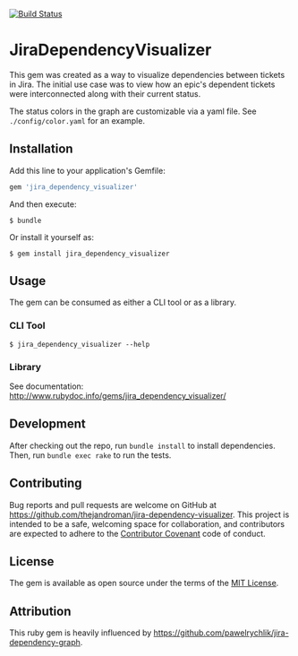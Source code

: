 [![Build Status](https://travis-ci.org/thejandroman/jira_dependency_visualizer.svg?branch=master)](https://travis-ci.org/thejandroman/jira_dependency_visualizer)

# JiraDependencyVisualizer

This gem was created as a way to visualize dependencies between
tickets in Jira. The initial use case was to view how an epic's
dependent tickets were interconnected along with their current status.

The status colors in the graph are customizable via a yaml file. See
`./config/color.yaml` for an example.


## Installation

Add this line to your application's Gemfile:

```ruby
gem 'jira_dependency_visualizer'
```

And then execute:

    $ bundle

Or install it yourself as:

    $ gem install jira_dependency_visualizer

## Usage

The gem can be consumed as either a CLI tool or as a library.

### CLI Tool

    $ jira_dependency_visualizer --help

### Library

See documentation: http://www.rubydoc.info/gems/jira_dependency_visualizer/

## Development

After checking out the repo, run `bundle install` to install
dependencies. Then, run `bundle exec rake` to run the tests.

## Contributing

Bug reports and pull requests are welcome on GitHub at
https://github.com/thejandroman/jira-dependency-visualizer. This
project is intended to be a safe, welcoming space for collaboration,
and contributors are expected to adhere to the
[Contributor Covenant](http://contributor-covenant.org) code of
conduct.

## License

The gem is available as open source under the terms of the
[MIT License](http://opensource.org/licenses/MIT).

## Attribution

This ruby gem is heavily influenced by
https://github.com/pawelrychlik/jira-dependency-graph.
